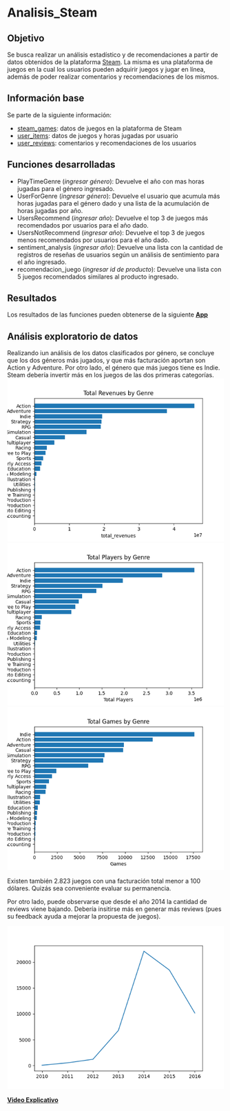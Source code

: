 # Analisis_Steam

## Objetivo

Se busca realizar un análisis estadístico y de recomendaciones a partir de datos obtenidos de la plataforma [Steam](https://store.steampowered.com/?l=spanish).
La misma es una plataforma de juegos en la cual los usuarios pueden adquirir juegos y jugar en línea, además de poder realizar comentarios y recomendaciones de los mismos.

## Información base

Se parte de la siguiente información:
- [steam_games](/Datos_sin_procesar/steam_games.json.gz): datos de juegos en la plataforma de Steam
- [user_items](/Datos_sin_procesar/users_items.json.gz): datos de juegos y horas jugadas por usuario
- [user_reviews](/Datos_sin_procesar/user_reviews.json.gz): comentarios y recomendaciones de los usuarios

## Funciones desarrolladas

- PlayTimeGenre (_ingresar género_): Devuelve el año con mas horas jugadas para el género ingresado.
- UserForGenre (_ingresar género_): Devuelve el usuario que acumula más horas jugadas para el género dado y una lista de la acumulación de horas jugadas por año.
- UsersRecommend (_ingresar año_): Devuelve el top 3 de juegos más recomendados por usuarios para el año dado.
- UsersNotRecommend (_ingresar año_): Devuelve el top 3 de juegos menos recomendados por usuarios para el año dado. 
- sentiment_analysis (_ingresar año_): Devuelve una lista con la cantidad de registros de reseñas de usuarios según un análisis de sentimiento para el año ingresado.
- recomendacion_juego (_ingresar id de producto_): Devuelve una lista con 5 juegos recomendados similares al producto ingresado.

## Resultados

Los resultados de las funciones pueden obtenerse de la siguiente [**App**](https://analisis-steam.onrender.com/docs)

## Análisis exploratorio de datos

Realizando iun análisis de los datos clasificados por género, se concluye que los dos géneros más jugados, y que más facturación aportan son Action y Adventure. Por otro lado, el género que más juegos tiene es Indie. Steam debería invertir más en los juegos de las dos primeras categorías.
![](/Datos_procesados/Imagenes/RevenuesbyGenre.png)
![](/Datos_procesados/Imagenes/PlayersbyGenre.png)
![](/Datos_procesados/Imagenes/GamesbyGenre.png)

Existen también 2.823 juegos con una facturación total menor a 100 dólares. Quizás sea conveniente evaluar su permanencia.

Por otro lado, puede observarse que desde el año 2014 la cantidad de reviews viene bajando. Debería insitirse más en generar más reviews (pues su feedback ayuda a mejorar la propuesta de juegos).

![](/Datos_procesados/Imagenes/ReviewsbyYear.png)

[**Video Explicativo**](https://www.youtube.com/watch?v=i5LjFiq1ah4)